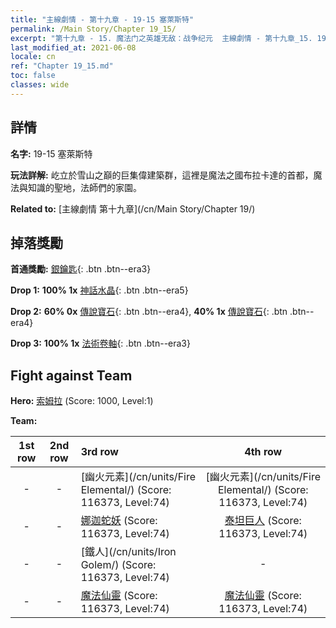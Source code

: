 ```yaml
---
title: "主線劇情 - 第十九章 - 19-15 塞萊斯特"
permalink: /Main Story/Chapter 19_15/
excerpt: "第十九章 - 15. 魔法门之英雄无敌：战争纪元  主線劇情 - 第十九章_15. 19-15 塞萊斯特"
last_modified_at: 2021-06-08
locale: cn
ref: "Chapter 19_15.md"
toc: false
classes: wide
---
```


## 詳情

 **名字:** 19-15 塞萊斯特

 **玩法詳解:** 屹立於雪山之巔的巨集偉建築群，這裡是魔法之國布拉卡達的首都，魔法與知識的聖地，法師們的家園。

 **Related to:** [主線劇情 第十九章](/cn/Main Story/Chapter 19/)

## 掉落獎勵

 **首通獎勵:** [銀鑰匙](/cn/Items/con_693/){: .btn .btn--era3}

 **Drop 1:** **100% 1x** [神話水晶](/cn/Items/mat_66/){: .btn .btn--era5}

 **Drop 2:** **60% 0x** [傳說寶石](/cn/Items/mat_58/){: .btn .btn--era4}, **40% 1x** [傳說寶石](/cn/Items/mat_58/){: .btn .btn--era4}

 **Drop 3:** **100% 1x** [法術卷軸](/cn/Items/con_694/){: .btn .btn--era3}


## Fight against Team
 **Hero:** [索姆拉](/cn/heroes/Solmyr/) (Score: 1000, Level:1)

 **Team:**


  | 1st row | 2nd row | 3rd row | 4th row |
  |:----:|:----:|:----|:----:|
  | - | - | [幽火元素](/cn/units/Fire Elemental/) (Score: 116373, Level:74)  | [幽火元素](/cn/units/Fire Elemental/) (Score: 116373, Level:74)  |
  | - | - | [娜迦蛇妖](/cn/units/Naga/) (Score: 116373, Level:74)  | [泰坦巨人](/cn/units/Giant/) (Score: 116373, Level:74)  |
  | - | - | [鐵人](/cn/units/Iron Golem/) (Score: 116373, Level:74)  | - |
  | - | - | [魔法仙靈](/cn/units/Sprite/) (Score: 116373, Level:74)  | [魔法仙靈](/cn/units/Sprite/) (Score: 116373, Level:74)  |


